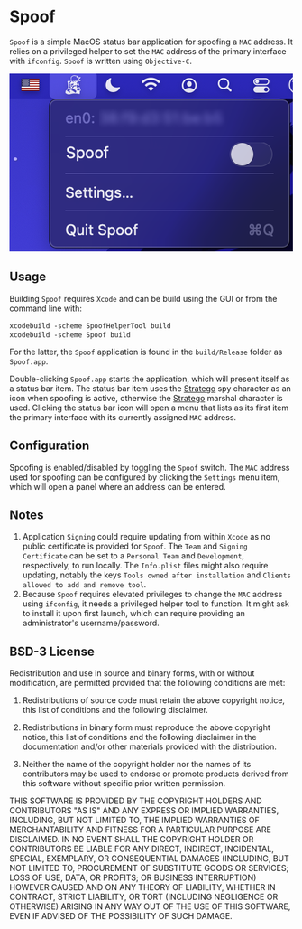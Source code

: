 # Spoof

`Spoof` is a simple MacOS status bar application for spoofing a `MAC` address. It relies on a privileged helper to set the `MAC` address of the primary interface with `ifconfig`. `Spoof` is written using `Objective-C`.

![Spoof in Action](Spoof.png "Spoof in Action")

## Usage

Building `Spoof` requires `Xcode` and can be build using the GUI or from the command line with:

```shell
xcodebuild -scheme SpoofHelperTool build
xcodebuild -scheme Spoof build 
```

For the latter, the `Spoof` application is found in the `build/Release` folder as `Spoof.app`.

Double-clicking `Spoof.app` starts the application, which will present itself as a status bar item. The status bar item
uses the [Stratego](https://en.wikipedia.org/wiki/Stratego) spy character as an icon when spoofing is active, otherwise the [Stratego](https://en.wikipedia.org/wiki/Stratego) marshal character is used. Clicking the status bar icon will open a menu that lists as its first item the primary interface with its currently assigned `MAC` address.

## Configuration

 Spoofing is enabled/disabled by toggling the `Spoof` switch. The `MAC` address used for spoofing can be configured by clicking the `Settings` menu item, which will open a panel where an address can be entered.

## Notes

1. Application `Signing` could require updating from within `Xcode` as no public certificate is provided for `Spoof`. The `Team` and `Signing Certificate` can be set to a `Personal Team` and `Development`, respectively, to run locally. The `Info.plist` files might also require updating, notably the keys `Tools owned after installation` and `Clients allowed to add and remove tool`.
2. Because `Spoof` requires elevated privileges to change the `MAC` address using `ifconfig`, it needs a privileged helper tool to function. It might ask to install it upon first launch, which can require providing an administrator's username/password.

## BSD-3 License

Redistribution and use in source and binary forms, with or without modification, are permitted provided that the following conditions are met:

1. Redistributions of source code must retain the above copyright notice, this list of conditions and the following disclaimer.

2. Redistributions in binary form must reproduce the above copyright notice, this list of conditions and the following disclaimer in the documentation and/or other materials provided with the distribution.

3. Neither the name of the copyright holder nor the names of its contributors may be used to endorse or promote products derived from this software without specific prior written permission.

THIS SOFTWARE IS PROVIDED BY THE COPYRIGHT HOLDERS AND CONTRIBUTORS "AS IS" AND ANY EXPRESS OR IMPLIED WARRANTIES, INCLUDING, BUT NOT LIMITED TO, THE IMPLIED WARRANTIES OF MERCHANTABILITY AND FITNESS FOR A PARTICULAR PURPOSE ARE DISCLAIMED. IN NO EVENT SHALL THE COPYRIGHT HOLDER OR CONTRIBUTORS BE LIABLE FOR ANY DIRECT, INDIRECT, INCIDENTAL, SPECIAL, EXEMPLARY, OR CONSEQUENTIAL DAMAGES (INCLUDING, BUT NOT LIMITED TO, PROCUREMENT OF SUBSTITUTE GOODS OR SERVICES; LOSS OF USE, DATA, OR PROFITS; OR BUSINESS INTERRUPTION) HOWEVER CAUSED AND ON ANY THEORY OF LIABILITY, WHETHER IN CONTRACT, STRICT LIABILITY, OR TORT (INCLUDING NEGLIGENCE OR OTHERWISE) ARISING IN ANY WAY OUT OF THE USE OF THIS SOFTWARE, EVEN IF ADVISED OF THE POSSIBILITY OF SUCH DAMAGE.

